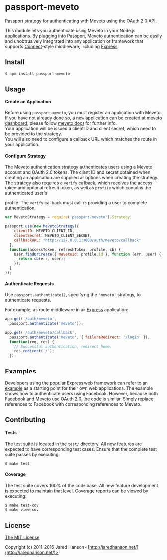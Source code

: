 # passport-meveto

[Passport](http://passportjs.org/) strategy for authenticating with [Meveto](https://meveto.com/)
using the OAuth 2.0 API.

This module lets you authenticate using Meveto in your Node.js applications.
By plugging into Passport, Meveto authentication can be easily and
unobtrusively integrated into any application or framework that supports
[Connect](http://www.senchalabs.org/connect/)-style middleware, including
[Express](http://expressjs.com/).

## Install

```bash
$ npm install passport-meveto
```

## Usage

#### Create an Application

Before using `passport-meveto`, you must register an application with Meveto.
If you have not already done so, a new application can be created at [meveto dashboard](https://dashboard.meveto.com), please follow
[meveto docs](https://docs.meveto.com) for further info.  
Your application will be issued a client ID and client
secret, which need to be provided to the strategy.  
You will also need to configure a callback URL which matches the route in your application.

#### Configure Strategy

The Meveto authentication strategy authenticates users using a Meveto account
and OAuth 2.0 tokens.  The client ID and secret obtained when creating an
application are supplied as options when creating the strategy.  The strategy
also requires a `verify` callback, which receives the access token and optional
refresh token, as well as `profile` which contains the authenticated user's









profile.  The `verify` callback must call `cb` providing a user to
complete authentication.

```js
var MevetoStrategy = require('passport-meveto').Strategy;

passport.use(new MevetoStrategy({
    clientID: MEVETO_CLIENT_ID,
    clientSecret: MEVETO_CLIENT_SECRET,
    callbackURL: "http://127.0.0.1:3000/auth/meveto/callback"
  },
  function(accessToken, refreshToken, profile, cb) {
    User.findOrCreate({ mevetoId: profile.id }, function (err, user) {
      return cb(err, user);
    });
  }
));
```

#### Authenticate Requests

Use `passport.authenticate()`, specifying the `'meveto'` strategy, to
authenticate requests.

For example, as route middleware in an [Express](http://expressjs.com/)
application:

```js
app.get('/auth/meveto',
  passport.authenticate('meveto'));

app.get('/auth/meveto/callback', 
  passport.authenticate('meveto', { failureRedirect: '/login' }),
  function(req, res) {
    // Successful authentication, redirect home.
    res.redirect('/');
  });
```

## Examples

Developers using the popular [Express](http://expressjs.com/) web framework can
refer to an [example](https://github.com/passport/express-4.x-facebook-example)
as a starting point for their own web applications.  The example shows how to
authenticate users using Facebook.  However, because both Facebook and Meveto
use OAuth 2.0, the code is similar.  Simply replace references to Facebook with
corresponding references to Meveto.

## Contributing

#### Tests

The test suite is located in the `test/` directory.  All new features are
expected to have corresponding test cases.  Ensure that the complete test suite
passes by executing:

```bash
$ make test
```

#### Coverage

The test suite covers 100% of the code base.  All new feature development is
expected to maintain that level.  Coverage reports can be viewed by executing:

```bash
$ make test-cov
$ make view-cov
```

## License

[The MIT License](http://opensource.org/licenses/MIT)

Copyright (c) 2011-2016 Jared Hanson <[http://jaredhanson.net/](http://jaredhanson.net/)>

